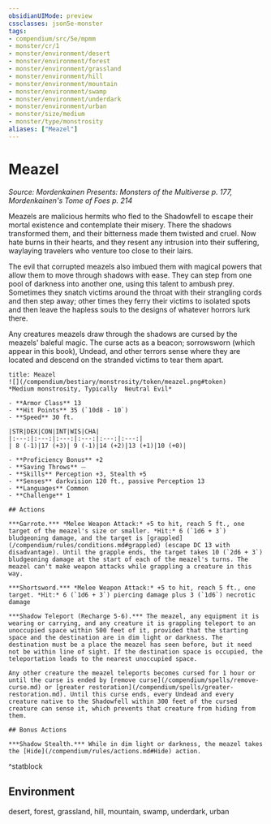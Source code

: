 ```yaml
---
obsidianUIMode: preview
cssclasses: json5e-monster
tags:
- compendium/src/5e/mpmm
- monster/cr/1
- monster/environment/desert
- monster/environment/forest
- monster/environment/grassland
- monster/environment/hill
- monster/environment/mountain
- monster/environment/swamp
- monster/environment/underdark
- monster/environment/urban
- monster/size/medium
- monster/type/monstrosity
aliases: ["Meazel"]
---
```

# Meazel
*Source: Mordenkainen Presents: Monsters of the Multiverse p. 177, Mordenkainen's Tome of Foes p. 214*  

Meazels are malicious hermits who fled to the Shadowfell to escape their mortal existence and contemplate their misery. There the shadows transformed them, and their bitterness made them twisted and cruel. Now hate burns in their hearts, and they resent any intrusion into their suffering, waylaying travelers who venture too close to their lairs.

The evil that corrupted meazels also imbued them with magical powers that allow them to move through shadows with ease. They can step from one pool of darkness into another one, using this talent to ambush prey. Sometimes they snatch victims around the throat with their strangling cords and then step away; other times they ferry their victims to isolated spots and then leave the hapless souls to the designs of whatever horrors lurk there.

Any creatures meazels draw through the shadows are cursed by the meazels' baleful magic. The curse acts as a beacon; sorrowsworn (which appear in this book), Undead, and other terrors sense where they are located and descend on the stranded victims to tear them apart.

```ad-statblock
title: Meazel
![](/compendium/bestiary/monstrosity/token/meazel.png#token)
*Medium monstrosity, Typically  Neutral Evil*

- **Armor Class** 13 
- **Hit Points** 35 (`10d8 - 10`)
- **Speed** 30 ft.

|STR|DEX|CON|INT|WIS|CHA|
|:---:|:---:|:---:|:---:|:---:|:---:|
| 8 (-1)|17 (+3)| 9 (-1)|14 (+2)|13 (+1)|10 (+0)|

- **Proficiency Bonus** +2
- **Saving Throws** ⏤
- **Skills** Perception +3, Stealth +5
- **Senses** darkvision 120 ft., passive Perception 13
- **Languages** Common
- **Challenge** 1

## Actions

***Garrote.*** *Melee Weapon Attack:* +5 to hit, reach 5 ft., one target of the meazel's size or smaller. *Hit:* 6 (`1d6 + 3`) bludgeoning damage, and the target is [grappled](/compendium/rules/conditions.md#grappled) (escape DC 13 with disadvantage). Until the grapple ends, the target takes 10 (`2d6 + 3`) bludgeoning damage at the start of each of the meazel's turns. The meazel can't make weapon attacks while grappling a creature in this way.

***Shortsword.*** *Melee Weapon Attack:* +5 to hit, reach 5 ft., one target. *Hit:* 6 (`1d6 + 3`) piercing damage plus 3 (`1d6`) necrotic damage

***Shadow Teleport (Recharge 5-6).*** The meazel, any equipment it is wearing or carrying, and any creature it is grappling teleport to an unoccupied space within 500 feet of it, provided that the starting space and the destination are in dim light or darkness. The destination must be a place the meazel has seen before, but it need not be within line of sight. If the destination space is occupied, the teleportation leads to the nearest unoccupied space.

Any other creature the meazel teleports becomes cursed for 1 hour or until the curse is ended by [remove curse](/compendium/spells/remove-curse.md) or [greater restoration](/compendium/spells/greater-restoration.md). Until this curse ends, every Undead and every creature native to the Shadowfell within 300 feet of the cursed creature can sense it, which prevents that creature from hiding from them.

## Bonus Actions

***Shadow Stealth.*** While in dim light or darkness, the meazel takes the [Hide](/compendium/rules/actions.md#Hide) action.
```
^statblock

## Environment

desert, forest, grassland, hill, mountain, swamp, underdark, urban